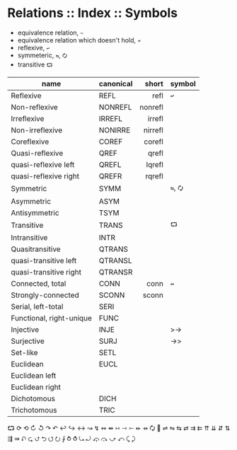 # Relations :: Index :: Symbols

- equivalence relation, `~`
- equivalence relation which doesn't hold, `≁`
- reflexive, `↩`
- symmeteric, `⇆`, `🗘`
- transitive `⮔`




name                      | canonical | short    | symbol
--------------------------|-----------|---------:|--------
Reflexive                 | REFL      |    refl  | `↩`
Non-reflexive             | NONREFL   | nonrefl  |
Irreflexive               | IRREFL    |  irrefl  |
Non-irreflexive           | NONIRRE   | nirrefl  |
Coreflexive               | COREF     |  corefl  | 
Quasi-reflexive           | QREF      |   qrefl  | 
quasi-reflexive left      | QREFL     |  lqrefl  | 
quasi-reflexive right     | QREFR     |  rqrefl  | 
Symmetric                 | SYMM      |          | `⇆`, `🗘`
Asymmetric                | ASYM      |          | 
Antisymmetric             | TSYM      |          | 
Transitive                | TRANS     |          | `⮔`
Intransitive              | INTR      |          |
Quasitransitive           | QTRANS    |          |
quasi-transitive left     | QTRANSL   |          |
quasi-transitive right    | QTRANSR   |          |
Connected,  total         | CONN      | conn     | `↭`
Strongly-connected        | SCONN     | sconn    |
Serial,     left-total    | SERI      |          |
Functional, right-unique  | FUNC      |          |
Injective                 | INJE      |          | >->
Surjective                | SURJ      |          | ->>
Set-like                  | SETL      |          |
Euclidean                 | EUCL      |          |
Euclidean left            |           |          |
Euclidean right           |           |          |
Dichotomous               | DICH      |          |
Trichotomous              | TRIC      |          |


⮔
⟳ ⟲
↻ ↺
↷ ↶
↩ ↪
↔ ↝ ↯ ↭
⇴ ⇿ ⇾ ⇽ ⇷ ⇸
🗘 🔄
⇌ ⇋
⇆ ⇄ ⇉ ⇇ ⇈ ⇊ ⇵ ⇅
⇶ ⇛
⮏ ⮎ ⮍ ⮌
⭯ ⭮
⨑
⥁ ⥀
⤿ ⤾ ⤽ ⤼ ⤻ ⤺ ⤹ ⤸
